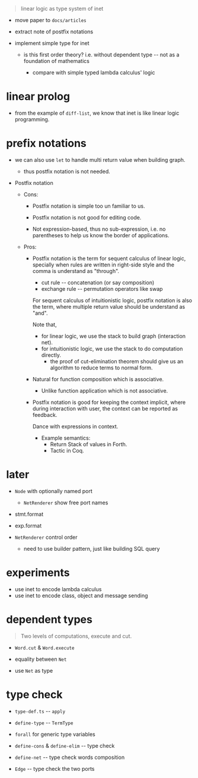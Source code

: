 > linear logic as type system of inet

- move paper to `docs/articles`

- extract note of postfix notations

- implement simple type for inet

  - is this first order theory?
    i.e. without dependent type -- not as a foundation of mathematics

    - compare with simple typed lambda calculus' logic

# linear prolog

- from the example of `diff-list`,
  we know that inet is like linear logic programming.

# prefix notations

- we can also use `let` to handle multi return value when building graph.

  - thus postfix notation is not needed.

- Postfix notation

  - Cons:

    - Postfix notation is simple too un familiar to us.

    - Postfix notation is not good for editing code.

    - Not expression-based, thus no sub-expression,
      i.e. no parentheses to help us know the border of applications.

  - Pros:

    - Postfix notation is the term for sequent calculus of linear logic,
      specially when rules are written in right-side style
      and the comma is understand as "through".

      - cut rule -- concatenation (or say composition)
      - exchange rule -- permutation operators like swap

      For sequent calculus of intuitionistic logic,
      postfix notation is also the term,
      where multiple return value should be understand as "and".

      Note that,
      - for linear logic, we use the stack to build graph (interaction net).
      - for intuitionistic logic, we use the stack to do computation directly.
        - the proof of cut-elimination theorem should give us an algorithm to
          reduce terms to normal form.

    - Natural for function composition which is associative.

      - Unlike function application which is not associative.

    - Postfix notation is good for keeping the context implicit,
      where during interaction with user,
      the context can be reported as feedback.

      Dance with expressions in context.

      - Example semantics:
        - Return Stack of values in Forth.
        - Tactic in Coq.

# later

- `Node` with optionally named port

  - `NetRenderer` show free port names

- stmt.format
- exp.format

- `NetRenderer` control order

  - need to use builder pattern, just like building SQL query

# experiments

- use inet to encode lambda calculus
- use inet to encode class, object and message sending

# dependent types

> Two levels of computations, execute and cut.

- `Word.cut` & `Word.execute`

- equality between `Net`
- use `Net` as type

# type check

- `type-def.ts` -- `apply`

- `define-type` -- `TermType`

- `forall` for generic type variables

- `define-cons` & `define-elim` -- type check
- `define-net` -- type check words composition

- `Edge` -- type check the two ports

